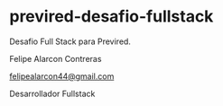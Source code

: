 # previred-desafio-fullstack
Desafio Full Stack para Previred.

Felipe Alarcon Contreras

felipealarcon44@gmail.com

Desarrollador Fullstack
